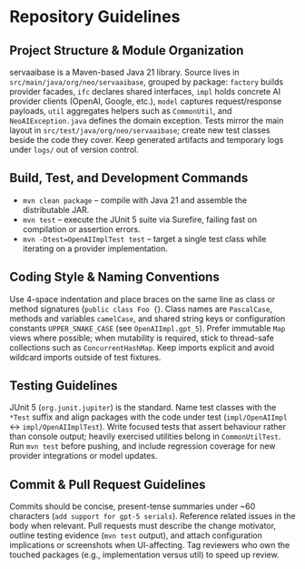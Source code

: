 # Repository Guidelines

## Project Structure & Module Organization
servaaibase is a Maven-based Java 21 library. Source lives in `src/main/java/org/neo/servaaibase`, grouped by package: `factory` builds provider facades, `ifc` declares shared interfaces, `impl` holds concrete AI provider clients (OpenAI, Google, etc.), `model` captures request/response payloads, `util` aggregates helpers such as `CommonUtil`, and `NeoAIException.java` defines the domain exception. Tests mirror the main layout in `src/test/java/org/neo/servaaibase`; create new test classes beside the code they cover. Keep generated artifacts and temporary logs under `logs/` out of version control.

## Build, Test, and Development Commands
- `mvn clean package` – compile with Java 21 and assemble the distributable JAR.
- `mvn test` – execute the JUnit 5 suite via Surefire, failing fast on compilation or assertion errors.
- `mvn -Dtest=OpenAIImplTest test` – target a single test class while iterating on a provider implementation.

## Coding Style & Naming Conventions
Use 4-space indentation and place braces on the same line as class or method signatures (`public class Foo {`). Class names are `PascalCase`, methods and variables `camelCase`, and shared string keys or configuration constants `UPPER_SNAKE_CASE` (see `OpenAIImpl.gpt_5`). Prefer immutable `Map` views where possible; when mutability is required, stick to thread-safe collections such as `ConcurrentHashMap`. Keep imports explicit and avoid wildcard imports outside of test fixtures.

## Testing Guidelines
JUnit 5 (`org.junit.jupiter`) is the standard. Name test classes with the `*Test` suffix and align packages with the code under test (`impl/OpenAIImpl` ↔ `impl/OpenAIImplTest`). Write focused tests that assert behaviour rather than console output; heavily exercised utilities belong in `CommonUtilTest`. Run `mvn test` before pushing, and include regression coverage for new provider integrations or model updates.

## Commit & Pull Request Guidelines
Commits should be concise, present-tense summaries under ~60 characters (`add support for gpt-5 serials`). Reference related issues in the body when relevant. Pull requests must describe the change motivator, outline testing evidence (`mvn test` output), and attach configuration implications or screenshots when UI-affecting. Tag reviewers who own the touched packages (e.g., implementation versus util) to speed up review.
